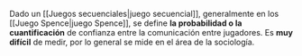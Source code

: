 
Dado un [[Juegos secuenciales|juego secuencial]], generalmente en los [[Juego Spence|juego Spence]], se define **la probabilidad o la cuantificación** de confianza entre la comunicación entre jugadores. Es **muy difícil** de medir, por lo general se mide en el área de la sociología. 